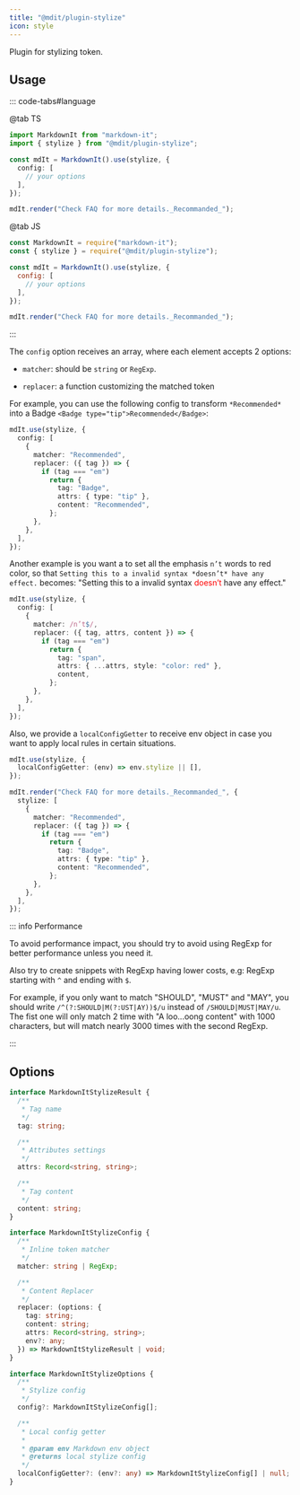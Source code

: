 ```yaml
---
title: "@mdit/plugin-stylize"
icon: style
---
```


Plugin for stylizing token.

<!-- more -->

## Usage

::: code-tabs#language

@tab TS

```ts
import MarkdownIt from "markdown-it";
import { stylize } from "@mdit/plugin-stylize";

const mdIt = MarkdownIt().use(stylize, {
  config: [
    // your options
  ],
});

mdIt.render("Check FAQ for more details._Recommanded_");
```

@tab JS

```js
const MarkdownIt = require("markdown-it");
const { stylize } = require("@mdit/plugin-stylize");

const mdIt = MarkdownIt().use(stylize, {
  config: [
    // your options
  ],
});

mdIt.render("Check FAQ for more details._Recommanded_");
```

:::

The `config` option receives an array, where each element accepts 2 options:

- `matcher`: should be `string` or `RegExp`.

- `replacer`: a function customizing the matched token

For example, you can use the following config to transform `*Recommended*` into a Badge `<Badge type="tip">Recommended</Badge>`:

```ts {3-13}
mdIt.use(stylize, {
  config: [
    {
      matcher: "Recommended",
      replacer: ({ tag }) => {
        if (tag === "em")
          return {
            tag: "Badge",
            attrs: { type: "tip" },
            content: "Recommended",
          };
      },
    },
  ],
});
```

<!-- markdownlint-disable MD033 -->

Another example is you want a to set all the emphasis `n’t` words to red color, so that `Setting this to a invalid syntax *doesn’t* have any effect.` becomes: "Setting this to a invalid syntax <span style="color:red">doesn’t</span> have any effect."

<!-- markdownlint-enable MD033 -->

```ts {3-13}
mdIt.use(stylize, {
  config: [
    {
      matcher: /n’t$/,
      replacer: ({ tag, attrs, content }) => {
        if (tag === "em")
          return {
            tag: "span",
            attrs: { ...attrs, style: "color: red" },
            content,
          };
      },
    },
  ],
});
```

Also, we provide a `localConfigGetter` to receive env object in case you want to apply local rules in certain situations.

```ts {2,7-17}
mdIt.use(stylize, {
  localConfigGetter: (env) => env.stylize || [],
});

mdIt.render("Check FAQ for more details._Recommanded_", {
  stylize: [
    {
      matcher: "Recommended",
      replacer: ({ tag }) => {
        if (tag === "em")
          return {
            tag: "Badge",
            attrs: { type: "tip" },
            content: "Recommended",
          };
      },
    },
  ],
});
```

::: info Performance

To avoid performance impact, you should try to avoid using RegExp for better performance unless you need it.

Also try to create snippets with RegExp having lower costs, e.g: RegExp starting with `^` and ending with `$`.

For example, if you only want to match "SHOULD", "MUST" and "MAY", you should write `/^(?:SHOULD|M(?:UST|AY))$/u` instead of `/SHOULD|MUST|MAY/u`. The fist one will only match 2 time with "A loo...oong content" with 1000 characters, but will match nearly 3000 times with the second RegExp.

:::

## Options

```ts
interface MarkdownItStylizeResult {
  /**
   * Tag name
   */
  tag: string;

  /**
   * Attributes settings
   */
  attrs: Record<string, string>;

  /**
   * Tag content
   */
  content: string;
}

interface MarkdownItStylizeConfig {
  /**
   * Inline token matcher
   */
  matcher: string | RegExp;

  /**
   * Content Replacer
   */
  replacer: (options: {
    tag: string;
    content: string;
    attrs: Record<string, string>;
    env?: any;
  }) => MarkdownItStylizeResult | void;
}

interface MarkdownItStylizeOptions {
  /**
   * Stylize config
   */
  config?: MarkdownItStylizeConfig[];

  /**
   * Local config getter
   *
   * @param env Markdown env object
   * @returns local stylize config
   */
  localConfigGetter?: (env?: any) => MarkdownItStylizeConfig[] | null;
}
```
